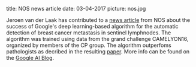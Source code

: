 title: NOS news article
date: 03-04-2017
picture: nos.jpg

Jeroen van der Laak has contributed to a <a href="https://nos.nl/artikel/2161091-computer-kan-kanker-beter-herkennen-dan-patholoog.html"> news article</a> from NOS about the success of Google's deep learning-based algorithm for the automatic detection of breast cancer metastasis in sentinel lymphnodes. The algorithm was trained using data from the grand challenge CAMELYON16, organized by members of the CP group. The algorithm outperfoms pathologists as decribed in the resulting <a href="https://arxiv.org/abs/1703.02442"> paper</a>. More info can be found on the <a href="https://ai.googleblog.com/2017/03/assisting-pathologists-in-detecting.html">Google AI Blog</a>.
